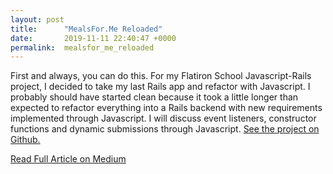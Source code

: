 ```yaml
---
layout: post
title:      "MealsFor.Me Reloaded"
date:       2019-11-11 22:40:47 +0000
permalink:  mealsfor_me_reloaded
---
```


First and always, you can do this. For my Flatiron School Javascript-Rails project, I decided to take my last Rails app and refactor with Javascript. I probably should have started clean because it took a little longer than expected to refactor everything into a Rails backend with new requirements implemented through Javascript. I will discuss event listeners, constructor functions and dynamic submissions through Javascript. [See the project on Github.](https://github.com/cavu757/rails-javascript-project-mealstimely-pt021119)

[Read Full Article on Medium](https://medium.com/@jose.pehovazdiez/mealsfor-me-reloaded-9cfc22f106d?sk=94c7b5f2e33c39b27e9b1ebeec0f3b9c)
